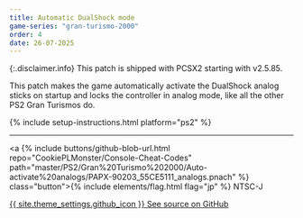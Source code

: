 ```yaml
---
title: Automatic DualShock mode
game-series: "gran-turismo-2000"
order: 4
date: 26-07-2025
---
```


{:.disclaimer.info}
This patch is shipped with PCSX2 starting with v2.5.85.

This patch makes the game automatically activate the DualShock analog sticks on startup and locks the controller in analog mode,
like all the other PS2 Gran Turismos do.

{% include setup-instructions.html platform="ps2" %}

***

<a {% include buttons/github-blob-url.html repo="CookiePLMonster/Console-Cheat-Codes" path="master/PS2/Gran%20Turismo%202000/Auto-activate%20analogs/PAPX-90203_55CE5111_analogs.pnach" %} class="button">{% include elements/flag.html flag="jp" %} NTSC-J</a>

<a href="https://github.com/CookiePLMonster/Console-Cheat-Codes/tree/master/PS2/Gran%20Turismo%202000/Auto-activate%20analogs" class="button github" target="_blank">{{ site.theme_settings.github_icon }} See source on GitHub</a>
